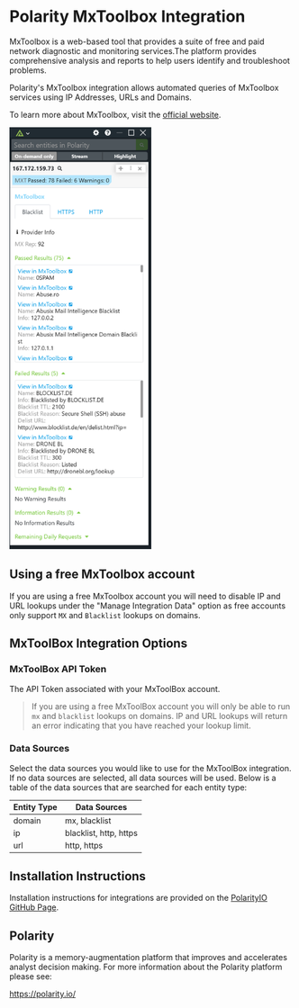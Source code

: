 # Polarity MxToolbox Integration

MxToolbox is a web-based tool that provides a suite of free and paid network diagnostic and monitoring services.The platform provides comprehensive analysis and reports to help users identify and troubleshoot problems.

Polarity's MxToolbox integration allows automated queries of MxToolbox services using IP Addresses, URLs and Domains.

To learn more about MxToolbox, visit the [official website](https://mxtoolbox.com/).

<img src="images/overlay.png" width="50%">

## Using a free MxToolbox account

If you are using a free MxToolbox account you will need to disable IP and URL lookups under the "Manage Integration Data" option as free accounts only support `MX` and `Blacklist` lookups on domains.

## MxToolBox Integration Options

### MxToolBox API Token

The API Token associated with your MxToolBox account.

> If you are using a free MxToolBox account you will only be able to run `mx` and `blacklist` lookups on domains.  IP and URL lookups will return an error indicating that you have reached your lookup limit.

### Data Sources

Select the data sources you would like to use for the MxToolBox integration. If no data sources are selected, all data sources will be used. Below is a table of the data sources that are searched for each entity type:

| Entity Type | Data Sources           |
| ----------- | ---------------------- |
| domain      | mx, blacklist          |
| ip          | blacklist, http, https |
| url         | http, https            |

## Installation Instructions

Installation instructions for integrations are provided on the [PolarityIO GitHub Page](https://polarityio.github.io/).

## Polarity

Polarity is a memory-augmentation platform that improves and accelerates analyst decision making. For more information about the Polarity platform please see:

https://polarity.io/
